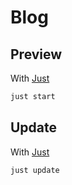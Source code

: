 # Blog

## Preview

With [Just](https://github.com/casey/just)

```bash
just start
```

## Update

With [Just](https://github.com/casey/just)

```bash
just update
```
